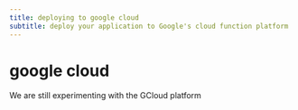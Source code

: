```yaml
---
title: deploying to google cloud
subtitle: deploy your application to Google's cloud function platform
---
```


# google cloud

We are still experimenting with the GCloud platform

